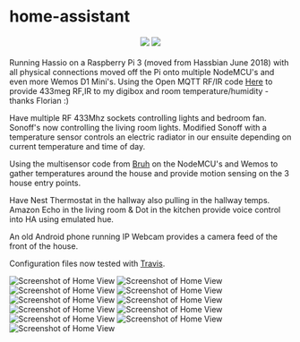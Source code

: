 # home-assistant


  <h4>
  <div align="center">
  <a href="https://travis-ci.org/BertrumUK/Hassio#"><img src="https://travis-ci.org/BertrumUK/Hassio.svg?branch=master"/></a>
  <a href="https://github.com/BertrumUK/Hassio/commits/master"><img src="https://img.shields.io/github/last-commit/BertrumUK/Hassio.svg?style=plasticr"/></a>
  </h4>
</div>

Running Hassio on a Raspberry Pi 3 (moved from Hassbian June 2018) with all physical connections moved off the Pi onto multiple NodeMCU's and even more Wemos D1 Mini's. Using the Open MQTT RF/IR code [Here](https://github.com/1technophile/OpenMQTTGateway) to provide 433meg RF,IR to my digibox and room temperature/humidity - thanks Florian :)

Have multiple RF 433Mhz sockets controlling lights and bedroom fan. Sonoff's now controlling the living room lights. Modified Sonoff with a temperature sensor controls an electric radiator in our ensuite depending on current temperature and time of day.

Using the multisensor code from [Bruh](https://github.com/bruhautomation/ESP-MQTT-JSON-Multisensor) on the NodeMCU's and Wemos to gather temperatures around the house and provide motion sensing on the 3 house entry points. 

Have Nest Thermostat in the hallway also pulling in the hallway temps. Amazon Echo in the living room & Dot in the kitchen provide voice control into HA using emulated hue.

An old Android phone running IP Webcam provides a camera feed of the front of the house.

Configuration files now tested with [Travis](https://travis-ci.org/BertrumUK/Hassio).


![Screenshot of Home View](https://github.com/BertrumUK/Hassio/blob/master/Screenshots/main%20page.png)
![Screenshot of Home View](https://github.com/BertrumUK/Hassio/blob/master/Screenshots/household.png)
![Screenshot of Home View](https://github.com/BertrumUK/Hassio/blob/master/Screenshots/security.png)
![Screenshot of Home View](https://github.com/BertrumUK/Hassio/blob/master/Screenshots/travel.png)
![Screenshot of Home View](https://github.com/BertrumUK/Hassio/blob/master/Screenshots/weather.png)
![Screenshot of Home View](https://github.com/BertrumUK/Hassio/blob/master/Screenshots/automations.png)
![Screenshot of Home View](https://github.com/BertrumUK/Hassio/blob/master/Screenshots/network.png)
![Screenshot of Home View](https://github.com/BertrumUK/Hassio/blob/master/Screenshots/devices.png)
![Screenshot of Home View](https://github.com/BertrumUK/Hassio/blob/master/Screenshots/fitbit.png)
![Screenshot of Home View](https://github.com/BertrumUK/Hassio/blob/master/Screenshots/media%20devices.png)
![Screenshot of Home View](https://github.com/BertrumUK/Hassio/blob/master/Screenshots/tv%20remote.png)
